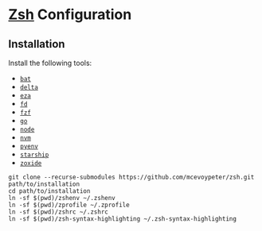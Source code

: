 # [Zsh] Configuration

## Installation

Install the following tools:
- [`bat`]
- [`delta`]
- [`eza`]
- [`fd`]
- [`fzf`]
- [`go`]
- [`node`]
- [`nvm`]
- [`pyenv`]
- [`starship`]
- [`zoxide`]

```console
git clone --recurse-submodules https://github.com/mcevoypeter/zsh.git path/to/installation
cd path/to/installation
ln -sf $(pwd)/zshenv ~/.zshenv
ln -sf $(pwd)/zprofile ~/.zprofile
ln -sf $(pwd)/zshrc ~/.zshrc
ln -sf $(pwd)/zsh-syntax-highlighting ~/.zsh-syntax-highlighting
```

[`bat`]: https://github.com/sharkdp/bat
[`delta`]: https://github.com/dandavison/delta
[`eza`]: https://github.com/eza-community/eza
[`fd`]: https://github.com/sharkdp/fd
[`fzf`]: https://github.com/junegunn/fzf
[`go`]: https://github.com/golang/go
[`node`]: https://github.com/nodejs/node
[`nvm`]: https://github.com/nvm-sh/nvm
[`pyenv`]: https://github.com/pyenv/pyenv
[`starship`]: https://github.com/starship/starship
[`zoxide`]: https://github.com/ajeetdsouza/zoxide
[Zsh]: https://zsh.sourceforge.io/
